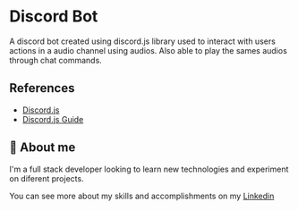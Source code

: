 
# Discord Bot

A discord bot created using discord.js library used to interact with users actions in a audio channel using audios. Also able to play the sames audios through chat commands.

## References

 - [Discord.js](https://discord.js.org/#/)
 - [Discord.js Guide](https://discordjs.guide/#before-you-begin)


## 🚀 About me

I'm a full stack developer looking to learn new technologies and experiment on diferent projects.

You can see more about my skills and accomplishments on my [Linkedin](https://www.linkedin.com/in/gabriel-gon%C3%A7alves-397abb145/)




